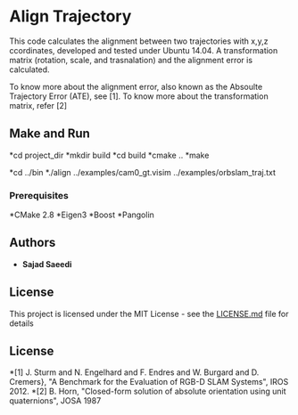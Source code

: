 # Align Trajectory

This code calculates the alignment between two trajectories with x,y,z ccordinates, developed and tested under Ubuntu 14.04. A transformation matrix (rotation, scale, and trasnalation) and the alignment error is calculated.

To know more about the alignment error, also known as the Absoulte Trajectory Error (ATE), see [1]. To know more about the transformation matrix, refer [2]

## Make and Run

*cd project_dir
*mkdir build
*cd build
*cmake ..
*make

*cd ../bin
*./align ../examples/cam0_gt.visim  ../examples/orbslam_traj.txt 

### Prerequisites
*CMake 2.8
*Eigen3
*Boost
*Pangolin

## Authors

* **Sajad Saeedi** 

## License

This project is licensed under the MIT License - see the [LICENSE.md](LICENSE.md) file for details

## License
*[1] J. Sturm and N. Engelhard and F. Endres and W. Burgard and D. Cremers}, "A Benchmark for the Evaluation of RGB-D SLAM Systems", IROS 2012.
*[2] B. Horn, "Closed-form solution of absolute orientation using unit quaternions", JOSA 1987
